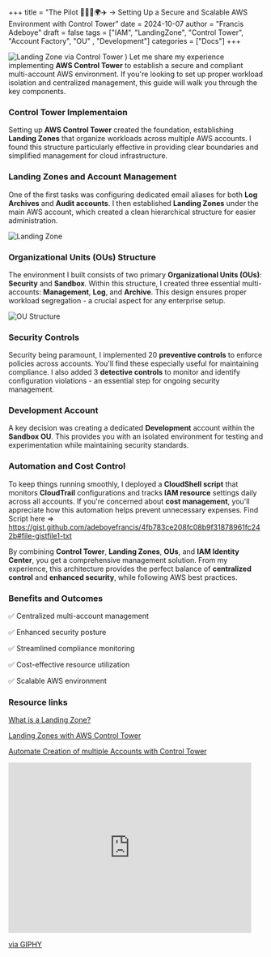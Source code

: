+++
title = "The Pilot 👨🏽‍✈️🌍✈️ -> Setting Up a Secure and Scalable AWS Environment with Control Tower"
date = 2024-10-07
author = "Francis Adeboye"
draft = false
tags = ["IAM", "LandingZone", "Control Tower", "Account Factory", "OU" , "Development"]
categories = ["Docs"]
+++

![Landing Zone via Control Tower](https://github.com/user-attachments/assets/a8f62755-fc97-4699-bb17-2686f16c5172)
)
Let me share my experience implementing **AWS Control Tower** to establish a secure and compliant multi-account AWS environment. If you're looking to set up proper workload isolation and centralized management, this guide will walk you through the key components. <!--more-->


### Control Tower Implementaion
Setting up **AWS Control Tower** created the foundation, establishing **Landing Zones** that organize workloads across multiple AWS accounts. I found this structure particularly effective in providing clear boundaries and simplified management for cloud infrastructure.


### Landing Zones and Account Management
One of the first tasks was configuring dedicated email aliases for both **Log Archives** and **Audit accounts**. I then established **Landing Zones** under the main AWS account, which created a clean hierarchical structure for easier administration.

![Landing Zone](https://github.com/user-attachments/assets/ce762d09-68cb-4835-8190-1b31e4e42f91)


### Organizational Units (OUs) Structure
The environment I built consists of two primary **Organizational Units (OUs)**: **Security** and **Sandbox**. Within this structure, I created three essential multi-accounts: **Management**, **Log**, and **Archive**. This design ensures proper workload segregation - a crucial aspect for any enterprise setup.

![OU Structure](https://github.com/user-attachments/assets/9275bfec-4788-4e2e-a3dc-2c31915a24ab)


### Security Controls
Security being paramount, I implemented 20 **preventive controls** to enforce policies across accounts. You'll find these especially useful for maintaining compliance. I also added 3 **detective controls** to monitor and identify configuration violations - an essential step for ongoing security management.

### Development Account
A key decision was creating a dedicated **Development** account within the **Sandbox OU**. This provides you with an isolated environment for testing and experimentation while maintaining security standards.

### Automation and Cost Control
To keep things running smoothly, I deployed a **CloudShell script** that monitors **CloudTrail** configurations and tracks **IAM resource** settings daily across all accounts. If you're concerned about **cost management**, you'll appreciate how this automation helps prevent unnecessary expenses. 
Find Script here =>  https://gist.github.com/adeboyefrancis/4fb783ce208fc08b9f31878961fc242b#file-gistfile1-txt

By combining **Control Tower**, **Landing Zones**, **OUs**, and **IAM Identity Center**, you get a comprehensive management solution. From my experience, this architecture provides the perfect balance of **centralized control** and **enhanced security**, while following AWS best practices.

### Benefits and Outcomes
✅ Centralized multi-account management

✅ Enhanced security posture

✅ Streamlined compliance monitoring

✅ Cost-effective resource utilization

✅ Scalable AWS environment

### Resource links
[What is a Landing Zone?](https://docs.aws.amazon.com/prescriptive-guidance/latest/migration-aws-environment/building-landing-zones.html#aws-control-tower)

[Landing Zones with AWS Control Tower](https://docs.aws.amazon.com/prescriptive-guidance/latest/migration-aws-environment/building-landing-zones.html#aws-control-tower)

[Automate Creation of multiple Accounts with Control Tower](https://aws.amazon.com/blogs/mt/how-to-automate-the-creation-of-multiple-accounts-in-aws-control-tower/)

<iframe src="https://giphy.com/embed/rVZEejvVWEbug" width="480" height="336" style="" frameBorder="0" class="giphy-embed" allowFullScreen></iframe><p><a href="https://giphy.com/gifs/reactiongifs-rVZEejvVWEbug">via GIPHY</a></p>
